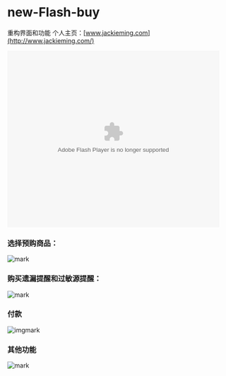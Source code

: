 # new-Flash-buy

重构界面和功能 个人主页：[www.jackieming.com](http://www.jackieming.com/)

<embed src='http://player.youku.com/player.php/sid/XMjUyMzk5NTM0NA==/v.swf' allowFullScreen='true' quality='high' width='480' height='400' align='middle' allowScriptAccess='always' type='application/x-shockwave-flash'></embed>

### **选择预购商品：**

![mark](http://oicc5e0b7.bkt.clouddn.com/blog/20170419/232745426.gif)

### 购买遗漏提醒和过敏源提醒：

![mark](http://oicc5e0b7.bkt.clouddn.com/blog/20170419/231621059.png)

### 付款

![![img](http://oicc5e0b7.bkt.clouddn.com/blog/20170419/225839187.png)mark](http://oicc5e0b7.bkt.clouddn.com/blog/20170419/225839187.png)

### 其他功能

![mark](http://oicc5e0b7.bkt.clouddn.com/blog/20170419/232038283.png)
